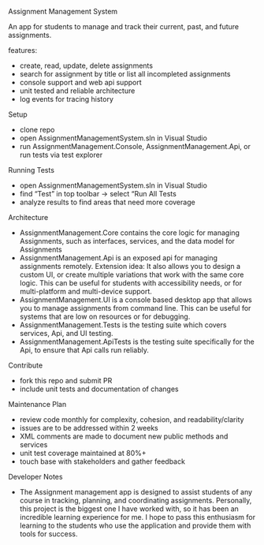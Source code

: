 Assignment Management System

An app for students to manage and track their current, past, and future assignments.

features:
- create, read, update, delete assignments
- search for assignment by title or list all incompleted assignments
- console support and web api support
- unit tested and reliable architecture
- log events for tracing history

Setup
- clone repo
- open AssignmentManagementSystem.sln in Visual Studio
- run AssignmentManagement.Console, AssignmentManagement.Api, or run tests via test explorer

Running Tests
- open AssignmentManagementSystem.sln in Visual Studio
- find “Test” in top toolbar -> select “Run All Tests
- analyze results to find areas that need more coverage

Architecture
- AssignmentManagement.Core contains the core logic for managing Assignments, such as interfaces, services, and the data model for Assignments
- AssignmentManagement.Api is an exposed api for managing assignments remotely. Extension idea: It also allows you to design a custom UI, or create multiple variations that work with the same core logic. This can be useful for students with accessibility needs, or for multi-platform and multi-device support.
- AssignmentManagement.UI is a console based desktop app that allows you to manage assignments from command line. This can be useful for systems that are low on resources or for debugging.
- AssignmentManagement.Tests is the testing suite which covers services, Api, and UI testing.
- AssignmentManagement.ApiTests is the testing suite specifically for the Api, to ensure that Api calls run reliably.

Contribute
- fork this repo and submit PR
- include unit tests and documentation of changes

Maintenance Plan
- review code monthly for complexity, cohesion, and readability/clarity
- issues are to be addressed within 2 weeks
- XML comments are made to document new public methods and services
- unit test coverage maintained at 80%+
- touch base with stakeholders and gather feedback 

Developer Notes
- The Assignment management app is designed to assist students of any course in tracking, planning, and coordinating assignments. Personally, this project is the biggest one I have worked with, so it has been an incredible learning experience for me. I hope to pass this enthusiasm for learning to the students who use the application and provide them with tools for success.
